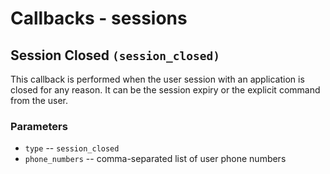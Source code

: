 Callbacks - sessions
====================


Session Closed `(session_closed)`
---------------------------------

This callback is performed when the user session with an application is
closed for any reason. It can be the session expiry or the explicit
command from the user.

### Parameters

-   `type` -- `session_closed`
-   `phone_numbers` -- comma-separated list of user phone numbers

